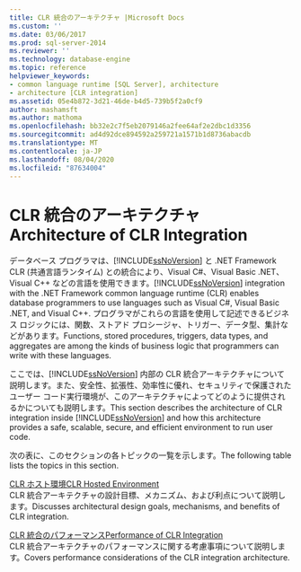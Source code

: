 ```yaml
---
title: CLR 統合のアーキテクチャ |Microsoft Docs
ms.custom: ''
ms.date: 03/06/2017
ms.prod: sql-server-2014
ms.reviewer: ''
ms.technology: database-engine
ms.topic: reference
helpviewer_keywords:
- common language runtime [SQL Server], architecture
- architecture [CLR integration]
ms.assetid: 05e4b872-3d21-46de-b4d5-739b5f2a0cf9
author: mashamsft
ms.author: mathoma
ms.openlocfilehash: bb32e2c7f5eb2079146a2fee64af2e2dbc1d3356
ms.sourcegitcommit: ad4d92dce894592a259721a1571b1d8736abacdb
ms.translationtype: MT
ms.contentlocale: ja-JP
ms.lasthandoff: 08/04/2020
ms.locfileid: "87634004"
---
```

# <a name="architecture-of-clr-integration"></a><span data-ttu-id="8deab-102">CLR 統合のアーキテクチャ</span><span class="sxs-lookup"><span data-stu-id="8deab-102">Architecture of CLR Integration</span></span>
  <span data-ttu-id="8deab-103">データベース プログラマは、[!INCLUDE[ssNoVersion](../../includes/ssnoversion-md.md)] と .NET Framework CLR (共通言語ランタイム) との統合により、Visual C#、Visual Basic .NET、Visual C++ などの言語を使用できます。</span><span class="sxs-lookup"><span data-stu-id="8deab-103">[!INCLUDE[ssNoVersion](../../includes/ssnoversion-md.md)] integration with the .NET Framework common language runtime (CLR) enables database programmers to use languages such as Visual C#, Visual Basic .NET, and Visual C++.</span></span> <span data-ttu-id="8deab-104">プログラマがこれらの言語を使用して記述できるビジネス ロジックには、関数、ストアド プロシージャ、トリガー、データ型、集計などがあります。</span><span class="sxs-lookup"><span data-stu-id="8deab-104">Functions, stored procedures, triggers, data types, and aggregates are among the kinds of business logic that programmers can write with these languages.</span></span>  
  
 <span data-ttu-id="8deab-105">ここでは、[!INCLUDE[ssNoVersion](../../includes/ssnoversion-md.md)] 内部の CLR 統合アーキテクチャについて説明します。また、安全性、拡張性、効率性に優れ、セキュリティで保護されたユーザー コード実行環境が、このアーキテクチャによってどのように提供されるかについても説明します。</span><span class="sxs-lookup"><span data-stu-id="8deab-105">This section describes the architecture of CLR integration inside [!INCLUDE[ssNoVersion](../../includes/ssnoversion-md.md)] and how this architecture provides a safe, scalable, secure, and efficient environment to run user code.</span></span>  
  
 <span data-ttu-id="8deab-106">次の表に、このセクションの各トピックの一覧を示します。</span><span class="sxs-lookup"><span data-stu-id="8deab-106">The following table lists the topics in this section.</span></span>  
  
 [<span data-ttu-id="8deab-107">CLR ホスト環境</span><span class="sxs-lookup"><span data-stu-id="8deab-107">CLR Hosted Environment</span></span>](../../relational-databases/clr-integration/clr-integration-architecture-clr-hosted-environment.md)  
 <span data-ttu-id="8deab-108">CLR 統合アーキテクチャの設計目標、メカニズム、および利点について説明します。</span><span class="sxs-lookup"><span data-stu-id="8deab-108">Discusses architectural design goals, mechanisms, and benefits of CLR integration.</span></span>  
  
 [<span data-ttu-id="8deab-109">CLR 統合のパフォーマンス</span><span class="sxs-lookup"><span data-stu-id="8deab-109">Performance of CLR Integration</span></span>](../../relational-databases/clr-integration/clr-integration-architecture-performance.md)  
 <span data-ttu-id="8deab-110">CLR 統合アーキテクチャのパフォーマンスに関する考慮事項について説明します。</span><span class="sxs-lookup"><span data-stu-id="8deab-110">Covers performance considerations of the CLR integration architecture.</span></span>  
  
  

